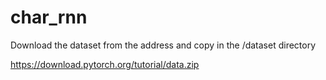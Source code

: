 # char_rnn

Download the dataset from the address and copy in the /dataset directory

https://download.pytorch.org/tutorial/data.zip